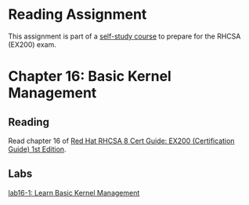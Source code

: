 # Reading Assignment
This assignment is part of a [self-study course](../README.md) to prepare for the RHCSA (EX200) exam.
# Chapter 16: Basic Kernel Management

## Reading
Read chapter 16 of [Red Hat RHCSA 8 Cert Guide: EX200 (Certification Guide) 1st Edition](https://www.amazon.com/Red-RHCSA-Cert-Guide-Certification-dp-0135938139/dp/0135938139).
## Labs
[lab16-1: Learn Basic Kernel Management](lab16-1.md)</br>
